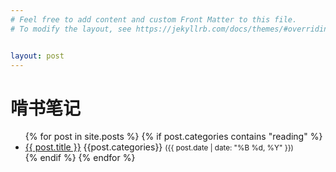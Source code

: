 ```yaml
---
# Feel free to add content and custom Front Matter to this file.
# To modify the layout, see https://jekyllrb.com/docs/themes/#overriding-theme-defaults


layout: post
---
```



<h1>啃书笔记</h1>
<ul>
  {% for post in site.posts %}
    {% if post.categories contains "reading" %}
      <li>
        <a href="{{ post.url }}">{{ post.title }}</a>
        {{post.categories}}
        <small>({{ post.date | date: "%B %d, %Y" }})</small>
      </li>
    {% endif %}
  {% endfor %}
</ul>